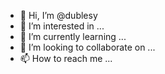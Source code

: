 - 👋 Hi, I’m @dublesy
- 👀 I’m interested in ...
- 🌱 I’m currently learning ...
- 💞️ I’m looking to collaborate on ...
- 📫 How to reach me ...

<!---
dublesy/dublesy is a ✨ special ✨ repository because its `README.md` (this file) appears on your GitHub profile.
You can click the Preview link to take a look at your changes.
--->
